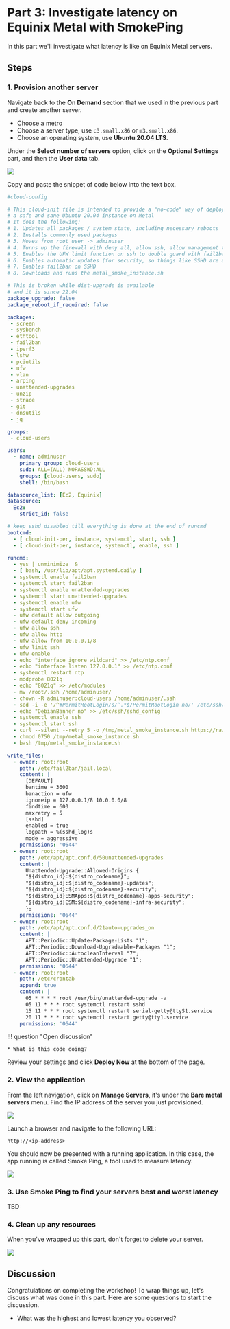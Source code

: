 # Part 3: Investigate latency on Equinix Metal with SmokePing

In this part we'll investigate what latency is like on Equinix Metal servers.

## Steps

### 1. Provision another server

Navigate back to the **On Demand** section that we used in the previous part and create another server.

* Choose a metro
* Choose a server type, use  `c3.small.x86` or `m3.small.x86`.
* Choose an operating system, use **Ubuntu 20.04 LTS**.

Under the **Select number of servers** option, click on the **Optional Settings** part, and then the **User data** tab.

![](images/part3/1-cloud-config.png)

Copy and paste the snippet of code below into the text box.

```yaml title=""
#cloud-config

# This cloud-init file is intended to provide a "no-code" way of deploying
# a safe and sane Ubuntu 20.04 instance on Metal
# It does the following:
# 1. Updates all packages / system state, including necessary reboots
# 2. Installs commonly used packages
# 3. Moves from root user -> adminuser
# 4. Turns up the firewall with deny all, allow ssh, allow management traffic (10.x.x.x) network)
# 5. Enables the UFW limit function on ssh to double guard with fail2ban
# 6. Enables automatic updates (for security, so things like SSHD are automatically updated)
# 7. Enables fail2ban on SSHD
# 8. Downloads and runs the metal_smoke_instance.sh

# This is broken while dist-upgrade is available
# and it is since 22.04
package_upgrade: false
package_reboot_if_required: false

packages:
 - screen
 - sysbench
 - ethtool
 - fail2ban
 - iperf3
 - lshw
 - pciutils
 - ufw
 - vlan
 - arping
 - unattended-upgrades
 - unzip
 - strace
 - git
 - dnsutils
 - jq

groups:
 - cloud-users

users:
  - name: adminuser
    primary_group: cloud-users
    sudo: ALL=(ALL) NOPASSWD:ALL
    groups: [cloud-users, sudo]
    shell: /bin/bash

datasource_list: [Ec2, Equinix]
datasource:
  Ec2:
    strict_id: false

# keep sshd disabled till everything is done at the end of runcmd
bootcmd:
  - [ cloud-init-per, instance, systemctl, start, ssh ]
  - [ cloud-init-per, instance, systemctl, enable, ssh ]

runcmd:
  - yes | unminimize  &
  - [ bash, /usr/lib/apt/apt.systemd.daily ]
  - systemctl enable fail2ban
  - systemctl start fail2ban
  - systemctl enable unattended-upgrades
  - systemctl start unattended-upgrades
  - systemctl enable ufw
  - systemctl start ufw  
  - ufw default allow outgoing
  - ufw default deny incoming
  - ufw allow ssh
  - ufw allow http
  - ufw allow from 10.0.0.1/8
  - ufw limit ssh
  - ufw enable
  - echo "interface ignore wildcard" >> /etc/ntp.conf
  - echo "interface listen 127.0.0.1" >> /etc/ntp.conf
  - systemctl restart ntp
  - modprobe 8021q
  - echo "8021q" >> /etc/modules
  - mv /root/.ssh /home/adminuser/
  - chown -R adminuser:cloud-users /home/adminuser/.ssh
  - sed -i -e '/^#PermitRootLogin/s/^.*$/PermitRootLogin no/' /etc/ssh/sshd_config
  - echo "DebianBanner no" >> /etc/ssh/sshd_config
  - systemctl enable ssh
  - systemctl start ssh
  - curl --silent --retry 5 -o /tmp/metal_smoke_instance.sh https://raw.githubusercontent.com/dlotterman/metal_code_snippets/main/smokeping/metal_smoke_instance.sh
  - chmod 0750 /tmp/metal_smoke_instance.sh
  - bash /tmp/metal_smoke_instance.sh

write_files:
  - owner: root:root
    path: /etc/fail2ban/jail.local
    content: |
      [DEFAULT]
      bantime = 3600
      banaction = ufw
      ignoreip = 127.0.0.1/8 10.0.0.0/8
      findtime = 600
      maxretry = 5
      [sshd]
      enabled = true
      logpath = %(sshd_log)s
      mode = aggressive
    permissions: '0644'
  - owner: root:root
    path: /etc/apt/apt.conf.d/50unattended-upgrades
    content: |
      Unattended-Upgrade::Allowed-Origins {
      "${distro_id}:${distro_codename}";
      "${distro_id}:${distro_codename}-updates";
      "${distro_id}:${distro_codename}-security";
      "${distro_id}ESMApps:${distro_codename}-apps-security";
      "${distro_id}ESM:${distro_codename}-infra-security";
      };
    permissions: '0644'
  - owner: root:root
    path: /etc/apt/apt.conf.d/21auto-upgrades_on
    content: |
      APT::Periodic::Update-Package-Lists "1";
      APT::Periodic::Download-Upgradeable-Packages "1";
      APT::Periodic::AutocleanInterval "7";
      APT::Periodic::Unattended-Upgrade "1";
    permissions: '0644'
  - owner: root:root
    path: /etc/crontab
    append: true
    content: |
      05 * * * * root /usr/bin/unattended-upgrade -v
      05 11 * * * root systemctl restart sshd
      15 11 * * * root systemctl restart serial-getty@ttyS1.service
      20 11 * * * root systemctl restart getty@tty1.service
    permissions: '0644'
```

!!! question "Open discussion"

    * What is this code doing?

Review your settings and click **Deploy Now** at the bottom of the page.

### 2. View the application

From the left navigation, click on **Manage Servers**, it's under the **Bare metal servers** menu. Find the IP address of the server you just provisioned.

![](images/part2/7-manage-servers.png)

Launch a browser and navigate to the following URL:

``` title=""
http://<ip-address>
```

You should now be presented with a running application. In this case, the app running is called Smoke Ping, a tool used to measure latency.

![](images/part3/3-smoke-ping.png)

### 3. Use Smoke Ping to find your servers best and worst latency

TBD

### 4. Clean up any resources

When you've wrapped up this part, don't forget to delete your server.

![](images/part2/11-delete.png)

## Discussion

Congratulations on completing the workshop! To wrap things up, let's discuss what was done in this part. Here are some questions to start the discussion.

* What was the highest and lowest latency you observed?
